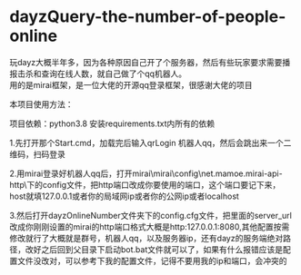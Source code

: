 # dayzQuery-the-number-of-people-online
玩dayz大概半年多，因为各种原因自己开了个服务器，然后有些玩家要求需要播报击杀和查询在线人数，就自己做了个qq机器人。<br>用的是mirai框架，是一位大佬的开源qq登录框架，很感谢大佬的项目<br>


本项目使用方法：<br>

项目依赖：python3.8 安装requirements.txt内所有的依赖


1.先打开那个Start.cmd，加载完后输入qrLogin 机器人qq，然后会跳出来一个二维码，扫码登录<br>


2.用mirai登录好机器人qq后，打开mirai\mirai\config\net.mamoe.mirai-api-http\下的config文件，把http端口改成你要使用的端口，这个端口要记下来，host就填127.0.0.1或者你的局域网ip或者你的公网ip或者localhost<br>


3.然后打开dayzOnlineNumber文件夹下的config.cfg文件，把里面的server_url改成你刚刚设置的mirai的http端口格式大概是http:127.0.0.1:8080,其他配置按需修改就行了大概就是群号，机器人qq，以及服务器ip，还有dayz的服务端绝对路径，改好之后回到父目录下启动bot.bat文件就可以了，如果有什么报错应该是配置文件没改对，可以参考下我的配置文件，记得不要用我的ip和端口，会冲突的
